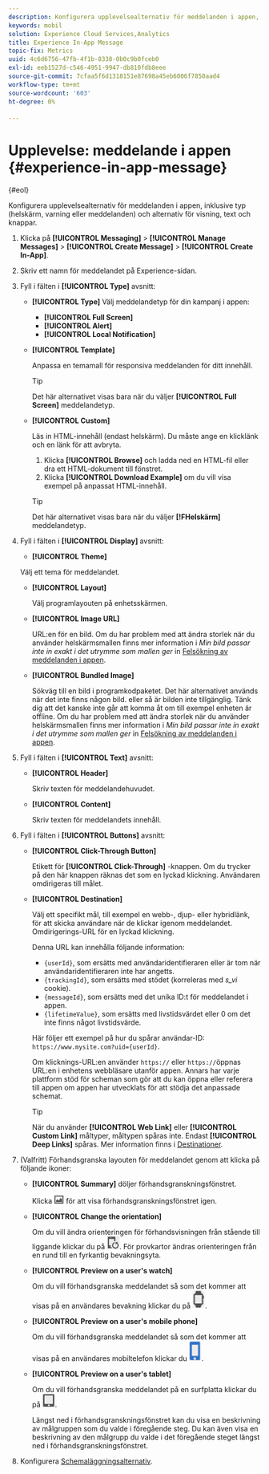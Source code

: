 ```yaml
---
description: Konfigurera upplevelsealternativ för meddelanden i appen, inklusive typ (helskärm, varning eller meddelanden) och alternativ för visning, text och knappar.
keywords: mobil
solution: Experience Cloud Services,Analytics
title: Experience In-App Message
topic-fix: Metrics
uuid: 4c6d6756-47fb-4f1b-8338-0b0c9b0fceb0
exl-id: eeb1527d-c546-4951-9947-db810fdb8eee
source-git-commit: 7cfaa5f6d1318151e87698a45eb6006f7850aad4
workflow-type: tm+mt
source-wordcount: '603'
ht-degree: 0%

---
```


# Upplevelse: meddelande i appen {#experience-in-app-message}

{#eol}

Konfigurera upplevelsealternativ för meddelanden i appen, inklusive typ (helskärm, varning eller meddelanden) och alternativ för visning, text och knappar.

1. Klicka på **[!UICONTROL Messaging]** > **[!UICONTROL Manage Messages]** > **[!UICONTROL Create Message]** > **[!UICONTROL Create In-App]**.
1. Skriv ett namn för meddelandet på Experience-sidan.
1. Fyll i fälten i **[!UICONTROL Type]** avsnitt:

   * **[!UICONTROL Type]**
Välj meddelandetyp för din kampanj i appen:

      * **[!UICONTROL Full Screen]**
      * **[!UICONTROL Alert]**
      * **[!UICONTROL Local Notification]**
   * **[!UICONTROL Template]**

      Anpassa en temamall för responsiva meddelanden för ditt innehåll.

      >[!TIP]
      >
      >Det här alternativet visas bara när du väljer **[!UICONTROL Full Screen]** meddelandetyp.

   * **[!UICONTROL Custom]**

      Läs in HTML-innehåll (endast helskärm). Du måste ange en klicklänk och en länk för att avbryta.

      1. Klicka **[!UICONTROL Browse]** och ladda ned en HTML-fil eller dra ett HTML-dokument till fönstret.
      1. Klicka **[!UICONTROL Download Example]** om du vill visa exempel på anpassat HTML-innehåll.

      >[!TIP]
      >
      >Det här alternativet visas bara när du väljer **[!FHelskärm]** meddelandetyp.



1. Fyll i fälten i **[!UICONTROL Display]** avsnitt:

   * **[!UICONTROL Theme]**

   Välj ett tema för meddelandet.

   * **[!UICONTROL Layout]**

      Välj programlayouten på enhetsskärmen.

   * **[!UICONTROL Image URL]**

      URL:en för en bild. Om du har problem med att ändra storlek när du använder helskärmsmallen finns mer information i *Min bild passar inte in exakt i det utrymme som mallen ger* in [Felsökning av meddelanden i appen](/help/using/in-app-messaging/t-in-app-message/in-apps-ts.md).

   * **[!UICONTROL Bundled Image]**

      Sökväg till en bild i programkodpaketet. Det här alternativet används när det inte finns någon bild. eller så är bilden inte tillgänglig. Tänk dig att det kanske inte går att komma åt om till exempel enheten är offline. Om du har problem med att ändra storlek när du använder helskärmsmallen finns mer information i *Min bild passar inte in exakt i det utrymme som mallen ger* in [Felsökning av meddelanden i appen](/help/using/in-app-messaging/t-in-app-message/in-apps-ts.md).


1. Fyll i fälten i **[!UICONTROL Text]** avsnitt:

   * **[!UICONTROL Header]**

      Skriv texten för meddelandehuvudet.

   * **[!UICONTROL Content]**

      Skriv texten för meddelandets innehåll.

1. Fyll i fälten i **[!UICONTROL Buttons]** avsnitt:

   * **[!UICONTROL Click-Through Button]**

      Etikett för **[!UICONTROL Click-Through]** -knappen. Om du trycker på den här knappen räknas det som en lyckad klickning. Användaren omdirigeras till målet.

   * **[!UICONTROL Destination]**

      Välj ett specifikt mål, till exempel en webb-, djup- eller hybridlänk, för att skicka användare när de klickar igenom meddelandet. Omdirigerings-URL för en lyckad klickning.

      Denna URL kan innehålla följande information:

      * `{userId}`, som ersätts med användaridentifieraren eller är tom när användaridentifieraren inte har angetts.
      * `{trackingId}`, som ersätts med stödet (korreleras med *s_vi* cookie).
      * `{messageId}`, som ersätts med det unika ID:t för meddelandet i appen.
      * `{lifetimeValue}`, som ersätts med livstidsvärdet eller 0 om det inte finns något livstidsvärde.

      Här följer ett exempel på hur du spårar användar-ID: `https://www.mysite.com?uid={userId}`.

      Om klicknings-URL:en använder `https://` eller `https://`öppnas URL:en i enhetens webbläsare utanför appen. Annars har varje plattform stöd för scheman som gör att du kan öppna eller referera till appen om appen har utvecklats för att stödja det anpassade schemat.

      >[!TIP]
      >
      >När du använder **[!UICONTROL Web Link]** eller **[!UICONTROL Custom Link]** måltyper, måltypen spåras inte. Endast **[!UICONTROL Deep Links]** spåras. Mer information finns i [Destinationer](/help/using/acquisition-main/c-create-destinations.md).


1. (Valfritt) Förhandsgranska layouten för meddelandet genom att klicka på följande ikoner:

   * **[!UICONTROL Summary]** döljer förhandsgranskningsfönstret.

      Klicka ![förhandsgranska](assets/icon_preview.png) för att visa förhandsgranskningsfönstret igen.

   * **[!UICONTROL Change the orientation]**

      Om du vill ändra orienteringen för förhandsvisningen från stående till liggande klickar du på ![orientering](assets/icon_orientation.png). För provkartor ändras orienteringen från en rund till en fyrkantig bevakningsyta.

   * **[!UICONTROL Preview on a user's watch]**

      Om du vill förhandsgranska meddelandet så som det kommer att visas på en användares bevakning klickar du på ![bevakningsikon](assets/icon_watch.png).

   * **[!UICONTROL Preview on a user's mobile phone]**

      Om du vill förhandsgranska meddelandet så som det kommer att visas på en användares mobiltelefon klickar du ![telefon, ikon](assets/icon_phone.png).

   * **[!UICONTROL Preview on a user's tablet]**

      Om du vill förhandsgranska meddelandet på en surfplatta klickar du på ![ikon för surfplatta](assets/icon_tablet.png).

      Längst ned i förhandsgranskningsfönstret kan du visa en beskrivning av målgruppen som du valde i föregående steg. Du kan även visa en beskrivning av den målgrupp du valde i det föregående steget längst ned i förhandsgranskningsfönstret.

1. Konfigurera [Schemaläggningsalternativ](/help/using/in-app-messaging/t-in-app-message/c-schedule-in-app-message.md).
